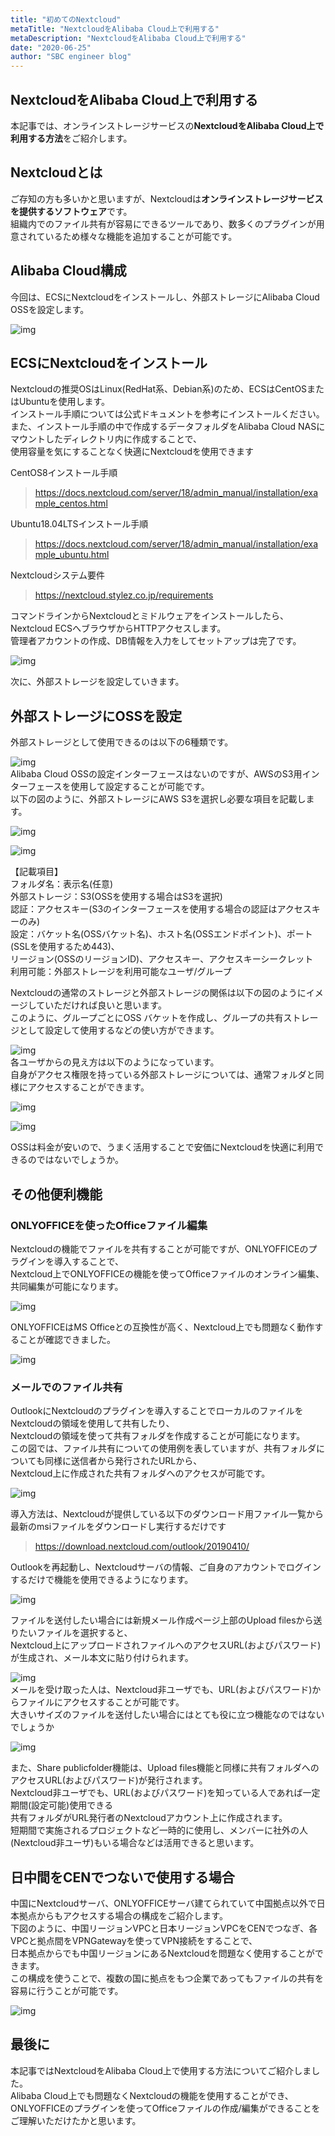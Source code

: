 ```yaml
---
title: "初めてのNextcloud"
metaTitle: "NextcloudをAlibaba Cloud上で利用する"
metaDescription: "NextcloudをAlibaba Cloud上で利用する"
date: "2020-06-25"
author: "SBC engineer blog"
---
```


## NextcloudをAlibaba Cloud上で利用する

本記事では、オンラインストレージサービスの<b>NextcloudをAlibaba Cloud上で利用する方法</b>をご紹介します。

      

## Nextcloudとは
ご存知の方も多いかと思いますが、Nextcloudは<b>オンラインストレージサービスを提供するソフトウェア</b>です。     
組織内でのファイル共有が容易にできるツールであり、数多くのプラグインが用意されているため様々な機能を追加することが可能です。     
     
## Alibaba Cloud構成
今回は、ECSにNextcloudをインストールし、外部ストレージにAlibaba Cloud OSSを設定します。

![img](https://raw.githubusercontent.com/sbcloud/help/master/content/usecase-3rdParty/3rdParty_images_26006613585743300/20200616101517.png "img")      
     
## ECSにNextcloudをインストール
Nextcloudの推奨OSはLinux(RedHat系、Debian系)のため、ECSはCentOSまたはUbuntuを使用します。     
インストール手順については公式ドキュメントを参考にインストールください。     
また、インストール手順の中で作成するデータフォルダをAlibaba Cloud NASにマウントしたディレクトリ内に作成することで、     
使用容量を気にすることなく快適にNextcloudを使用できます      

CentOS8インストール手順
> https://docs.nextcloud.com/server/18/admin_manual/installation/example_centos.html

Ubuntu18.04LTSインストール手順
> https://docs.nextcloud.com/server/18/admin_manual/installation/example_ubuntu.html

Nextcloudシステム要件
> https://nextcloud.stylez.co.jp/requirements

コマンドラインからNextcloudとミドルウェアをインストールしたら、Nextcloud ECSへブラウザからHTTPアクセスします。     
管理者アカウントの作成、DB情報を入力をしてセットアップは完了です。

![img](https://raw.githubusercontent.com/sbcloud/help/master/content/usecase-3rdParty/3rdParty_images_26006613585743300/20200616104320.png "img")      


次に、外部ストレージを設定していきます。     
     
## 外部ストレージにOSSを設定
外部ストレージとして使用できるのは以下の6種類です。     

![img](https://raw.githubusercontent.com/sbcloud/help/master/content/usecase-3rdParty/3rdParty_images_26006613585743300/20200616105506.png "img")      
Alibaba Cloud OSSの設定インターフェースはないのですが、AWSのS3用インターフェースを使用して設定することが可能です。     
以下の図のように、外部ストレージにAWS S3を選択し必要な項目を記載します。

![img](https://raw.githubusercontent.com/sbcloud/help/master/content/usecase-3rdParty/3rdParty_images_26006613585743300/20200622162634.png "img")      

![img](https://raw.githubusercontent.com/sbcloud/help/master/content/usecase-3rdParty/3rdParty_images_26006613585743300/20200622162644.png "img")      

【記載項目】     
フォルダ名：表示名(任意)     
外部ストレージ：S3(OSSを使用する場合はS3を選択)     
認証：アクセスキー(S3のインターフェースを使用する場合の認証はアクセスキーのみ)     
設定：バケット名(OSSバケット名)、ホスト名(OSSエンドポイント)、ポート(SSLを使用するため443)、     
リージョン(OSSのリージョンID)、アクセスキー、アクセスキーシークレット     
利用可能：外部ストレージを利用可能なユーザ/グループ     
     

Nextcloudの通常のストレージと外部ストレージの関係は以下の図のようにイメージしていただければ良いと思います。     
このように、グループごとにOSS バケットを作成し、グループの共有ストレージとして設定して使用するなどの使い方ができます。     

![img](https://raw.githubusercontent.com/sbcloud/help/master/content/usecase-3rdParty/3rdParty_images_26006613585743300/20200623111734.png "img")     
各ユーザからの見え方は以下のようになっています。     
自身がアクセス権限を持っている外部ストレージについては、通常フォルダと同様にアクセスすることができます。     

![img](https://raw.githubusercontent.com/sbcloud/help/master/content/usecase-3rdParty/3rdParty_images_26006613585743300/20200623111852.jpg "img")     

![img](https://raw.githubusercontent.com/sbcloud/help/master/content/usecase-3rdParty/3rdParty_images_26006613585743300/20200623111910.jpg "img")     


OSSは料金が安いので、うまく活用することで安価にNextcloudを快適に利用できるのではないでしょうか。     
     
## その他便利機能
### ONLYOFFICEを使ったOfficeファイル編集
Nextcloudの機能でファイルを共有することが可能ですが、ONLYOFFICEのプラグインを導入することで、     
Nextcloud上でONLYOFFICEの機能を使ってOfficeファイルのオンライン編集、共同編集が可能になります。     

![img](https://raw.githubusercontent.com/sbcloud/help/master/content/usecase-3rdParty/3rdParty_images_26006613585743300/20200616111939.png "img")      
     
ONLYOFFICEはMS Officeとの互換性が高く、Nextcloud上でも問題なく動作することが確認できました。     

![img](https://raw.githubusercontent.com/sbcloud/help/master/content/usecase-3rdParty/3rdParty_images_26006613585743300/20200616111648.png "img")     

### メールでのファイル共有
OutlookにNextcloudのプラグインを導入することでローカルのファイルをNextcloudの領域を使用して共有したり、     
Nextcloudの領域を使って共有フォルダを作成することが可能になります。     
この図では、ファイル共有についての使用例を表していますが、共有フォルダについても同様に送信者から発行されたURLから、     
Nextcloud上に作成された共有フォルダへのアクセスが可能です。     

![img](https://raw.githubusercontent.com/sbcloud/help/master/content/usecase-3rdParty/3rdParty_images_26006613585743300/20200622145028.png "img")     


導入方法は、Nextcloudが提供している以下のダウンロード用ファイル一覧から最新のmsiファイルをダウンロードし実行するだけです      
> https://download.nextcloud.com/outlook/20190410/

Outlookを再起動し、Nextcloudサーバの情報、ご自身のアカウントでログインするだけで機能を使用できるようになります。     

![img](https://raw.githubusercontent.com/sbcloud/help/master/content/usecase-3rdParty/3rdParty_images_26006613585743300/20200616135105.jpg "img")     

ファイルを送付したい場合には新規メール作成ページ上部のUpload filesから送りたいファイルを選択すると、     
Nextcloud上にアップロードされファイルへのアクセスURL(およびパスワード)が生成され、メール本文に貼り付けられます。     

![img](https://raw.githubusercontent.com/sbcloud/help/master/content/usecase-3rdParty/3rdParty_images_26006613585743300/20200622144614.jpg "img")     
メールを受け取った人は、Nextcloud非ユーザでも、URL(およびパスワード)からファイルにアクセスすることが可能です。     
大きいサイズのファイルを送付したい場合にはとても役に立つ機能なのではないでしょうか      

![img](https://raw.githubusercontent.com/sbcloud/help/master/content/usecase-3rdParty/3rdParty_images_26006613585743300/20200616172604.jpg "img")     

     
また、Share publicfolder機能は、Upload files機能と同様に共有フォルダへのアクセスURL(およびパスワード)が発行されます。     
Nextcloud非ユーザでも、URL(およびパスワード)を知っている人であれば一定期間(設定可能)使用できる     
共有フォルダがURL発行者のNextcloudアカウント上に作成されます。     
短期間で実施されるプロジェクトなど一時的に使用し、メンバーに社外の人(Nextcloud非ユーザ)もいる場合などは活用できると思います。     

## 日中間をCENでつないで使用する場合
中国にNextcloudサーバ、ONLYOFFICEサーバ建てられていて中国拠点以外で日本拠点からもアクセスする場合の構成をご紹介します。     
下図のように、中国リージョンVPCと日本リージョンVPCをCENでつなぎ、各VPCと拠点間をVPNGatewayを使ってVPN接続をすることで、     
日本拠点からでも中国リージョンにあるNextcloudを問題なく使用することができます。     
この構成を使うことで、複数の国に拠点をもつ企業であってもファイルの共有を容易に行うことが可能です。     

![img](https://raw.githubusercontent.com/sbcloud/help/master/content/usecase-3rdParty/3rdParty_images_26006613585743300/20200616173402.png "img")     


## 最後に
本記事ではNextcloudをAlibaba Cloud上で使用する方法についてご紹介しました。     
Alibaba Cloud上でも問題なくNextcloudの機能を使用することができ、     
ONLYOFFICEのプラグインを使ってOfficeファイルの作成/編集ができることをご理解いただけたかと思います。     